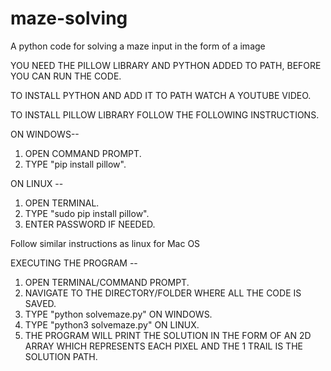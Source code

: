 # maze-solving
A python code for solving a maze input in the form of a image

YOU NEED THE PILLOW LIBRARY AND PYTHON ADDED TO PATH, BEFORE YOU CAN RUN THE CODE. 

TO INSTALL PYTHON AND ADD IT TO PATH WATCH A YOUTUBE VIDEO.

TO INSTALL PILLOW LIBRARY FOLLOW THE FOLLOWING INSTRUCTIONS.

ON WINDOWS-- 
1) OPEN COMMAND PROMPT.
2) TYPE "pip install pillow".
           
ON LINUX  -- 
1) OPEN TERMINAL.
2) TYPE "sudo pip install pillow".
3) ENTER PASSWORD IF NEEDED.

Follow similar instructions as linux for Mac OS

EXECUTING THE PROGRAM --

1) OPEN TERMINAL/COMMAND PROMPT.
2) NAVIGATE TO THE DIRECTORY/FOLDER WHERE ALL THE CODE IS SAVED.
3) TYPE "python solvemaze.py" ON WINDOWS.
4) TYPE "python3 solvemaze.py" ON LINUX.
5) THE PROGRAM WILL PRINT THE SOLUTION IN THE FORM OF AN 2D ARRAY WHICH REPRESENTS EACH PIXEL AND THE 1 TRAIL IS THE 
   SOLUTION PATH.
   
